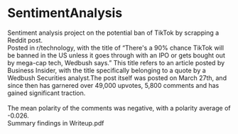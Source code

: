 # SentimentAnalysis
Sentiment analysis project on the potential ban of TikTok by scrapping a Reddit post. <br />
Posted in r/technology, with the title of “There's a 90% chance TikTok will be
banned in the US unless it goes through with an IPO or gets bought out by mega-cap tech,
Wedbush says.” This title refers to an article posted by Business Insider, with the title
specifically belonging to a quote by a Wedbush Securities analyst.The post itself was posted on March 27th, and since then has garnered over 49,000 upvotes, 5,800
comments and has gained significant traction. <br /> <br />
The mean polarity of the comments was negative, with a polarity average of -0.026. <br />
Summary findings in Writeup.pdf
